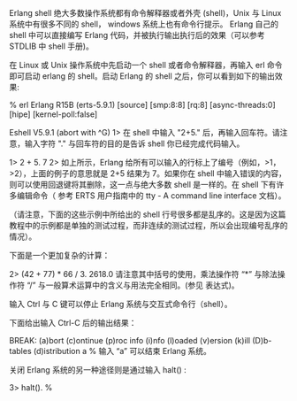 Erlang shell
绝大多数操作系统都有命令解释器或者外壳 (shell)，Unix 与 Linux 系统中有很多不同的 shell， windows 系统上也有命令行提示。 Erlang 自己的 shell 中可以直接编写 Erlang 代码，并被执行输出执行后的效果（可以参考 STDLIB 中 shell 手册)。

在 Linux 或 Unix 操作系统中先启动一个 shell 或者命令解释器，再输入 erl 命令即可启动 erlang 的 shell。启动 Erlang 的 shell 之后，你可以看到如下的输出效果:

% erl
Erlang R15B (erts-5.9.1) [source] [smp:8:8] [rq:8] [async-threads:0] [hipe] [kernel-poll:false]

Eshell V5.9.1  (abort with ^G)
1>
在 shell 中输入 "2+5." 后，再输入回车符。请注意，输入字符 "." 与回车符的目的是告诉 shell 你已经完成代码输入。

1> 2 + 5.
7
2>
如上所示，Erlang 给所有可以输入的行标上了编号（例如，>1，>2），上面的例子的意思就是 2+5 结果为 7。如果你在 shell 中输入错误的内容，则可以使用回退键将其删除，这一点与绝大多数 shell 是一样的。在 shell 下有许多编辑命令（ 参考 ERTS 用户指南中的 tty - A command line interface 文档）。

（请注意，下面的这些示例中所给出的 shell 行号很多都是乱序的。这是因为这篇教程中的示例都是单独的测试过程，而非连续的测试过程，所以会出现编号乱序的情况）。

下面是一个更加复杂的计算：

2> (42 + 77) * 66 / 3.
2618.0
请注意其中括号的使用，乘法操作符 “*” 与除法操作符 “/” 与一般算术运算中的含义与用法完全相同。(参见 表达式)。

输入 Ctrl 与 C 键可以停止 Erlang 系统与交互式命令行（shell）。

下面给出输入 Ctrl-C 后的输出结果：

BREAK: (a)bort (c)ontinue (p)roc info (i)nfo (l)oaded
       (v)ersion (k)ill (D)b-tables (d)istribution
a
%
输入 “a” 可以结束 Erlang 系统。

关闭 Erlang 系统的另一种途径则是通过输入 halt() :

3> halt().
%